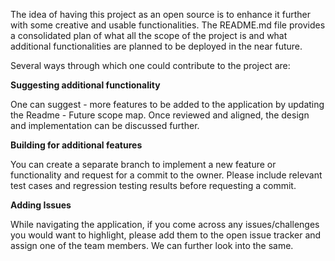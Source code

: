 The idea of having this project as an open source is to enhance it further with some creative and usable functionalities. The README.md file provides a consolidated plan of what all the scope of the project is and what additional functionalities are planned to be deployed in the near future. 

Several ways through which one could contribute to the project are:


**Suggesting additional functionality**

One can suggest - more features to be added to the application by updating the Readme - Future scope map.  Once reviewed and aligned,  the design and implementation can be discussed further. 

**Building for additional features**

You can create a separate branch to implement a new feature or functionality and request for a commit to the owner. Please include relevant test cases and regression testing results before requesting a commit.

**Adding Issues**

While navigating the application, if you come across any issues/challenges you would want to highlight, please add them to the open issue tracker and assign one of the team members. We can further look into the same.
